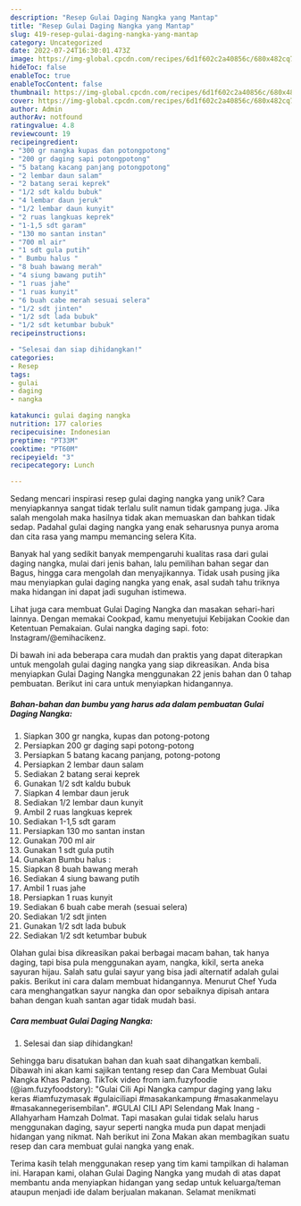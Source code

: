 ```yaml
---
description: "Resep Gulai Daging Nangka yang Mantap"
title: "Resep Gulai Daging Nangka yang Mantap"
slug: 419-resep-gulai-daging-nangka-yang-mantap
category: Uncategorized
date: 2022-07-24T16:30:01.473Z
image: https://img-global.cpcdn.com/recipes/6d1f602c2a40856c/680x482cq70/gulai-daging-nangka-foto-resep-utama.jpg
hideToc: false
enableToc: true
enableTocContent: false
thumbnail: https://img-global.cpcdn.com/recipes/6d1f602c2a40856c/680x482cq70/gulai-daging-nangka-foto-resep-utama.jpg
cover: https://img-global.cpcdn.com/recipes/6d1f602c2a40856c/680x482cq70/gulai-daging-nangka-foto-resep-utama.jpg
author: Admin
authorAv: notfound
ratingvalue: 4.8
reviewcount: 19
recipeingredient:
- "300 gr nangka kupas dan potongpotong"
- "200 gr daging sapi potongpotong"
- "5 batang kacang panjang potongpotong"
- "2 lembar daun salam"
- "2 batang serai keprek"
- "1/2 sdt kaldu bubuk"
- "4 lembar daun jeruk"
- "1/2 lembar daun kunyit"
- "2 ruas langkuas keprek"
- "1-1,5 sdt garam"
- "130 mo santan instan"
- "700 ml air"
- "1 sdt gula putih"
- " Bumbu halus "
- "8 buah bawang merah"
- "4 siung bawang putih"
- "1 ruas jahe"
- "1 ruas kunyit"
- "6 buah cabe merah sesuai selera"
- "1/2 sdt jinten"
- "1/2 sdt lada bubuk"
- "1/2 sdt ketumbar bubuk"
recipeinstructions:

- "Selesai dan siap dihidangkan!"
categories:
- Resep
tags:
- gulai
- daging
- nangka

katakunci: gulai daging nangka 
nutrition: 177 calories
recipecuisine: Indonesian
preptime: "PT33M"
cooktime: "PT60M"
recipeyield: "3"
recipecategory: Lunch

---
```





Sedang mencari inspirasi resep gulai daging nangka yang unik? Cara menyiapkannya sangat tidak terlalu sulit namun tidak gampang juga. Jika salah mengolah maka hasilnya tidak akan memuaskan dan bahkan tidak sedap. Padahal gulai daging nangka yang enak seharusnya punya aroma dan cita rasa yang mampu memancing selera Kita.





Banyak hal yang sedikit banyak mempengaruhi kualitas rasa dari gulai daging nangka, mulai dari jenis bahan, lalu pemilihan bahan segar dan Bagus, hingga cara mengolah dan menyajikannya. Tidak usah pusing jika mau menyiapkan gulai daging nangka yang enak,      asal sudah tahu triknya maka hidangan ini dapat jadi suguhan istimewa.














Lihat juga cara membuat Gulai Daging Nangka dan masakan sehari-hari lainnya. Dengan memakai Cookpad, kamu menyetujui Kebijakan Cookie dan Ketentuan Pemakaian. Gulai nangka daging sapi. foto: Instagram/@emihacikenz.






Di bawah ini ada beberapa cara mudah dan praktis yang dapat diterapkan untuk mengolah gulai daging nangka yang siap dikreasikan. Anda bisa menyiapkan Gulai Daging Nangka menggunakan 22 jenis bahan dan 0 tahap pembuatan. Berikut ini cara untuk menyiapkan hidangannya.

<!--inarticleads1-->

##### Bahan-bahan dan bumbu yang harus ada dalam pembuatan Gulai Daging Nangka:

1. Siapkan 300 gr nangka, kupas dan potong-potong
1. Persiapkan 200 gr daging sapi potong-potong
1. Persiapkan 5 batang kacang panjang, potong-potong
1. Persiapkan 2 lembar daun salam
1. Sediakan 2 batang serai keprek
1. Gunakan 1/2 sdt kaldu bubuk
1. Siapkan 4 lembar daun jeruk
1. Sediakan 1/2 lembar daun kunyit
1. Ambil 2 ruas langkuas keprek
1. Sediakan 1-1,5 sdt garam
1. Persiapkan 130 mo santan instan
1. Gunakan 700 ml air
1. Gunakan 1 sdt gula putih
1. Gunakan  Bumbu halus :
1. Siapkan 8 buah bawang merah
1. Sediakan 4 siung bawang putih
1. Ambil 1 ruas jahe
1. Persiapkan 1 ruas kunyit
1. Sediakan 6 buah cabe merah (sesuai selera)
1. Sediakan 1/2 sdt jinten
1. Gunakan 1/2 sdt lada bubuk
1. Sediakan 1/2 sdt ketumbar bubuk


Olahan gulai bisa dikreasikan pakai berbagai macam bahan, tak hanya daging, tapi bisa pula menggunakan ayam, nangka, kikil, serta aneka sayuran hijau. Salah satu gulai sayur yang bisa jadi alternatif adalah gulai pakis. Berikut ini cara dalam membuat hidangannya. Menurut Chef Yuda cara menghangatkan sayur nangka dan opor sebaiknya dipisah antara bahan dengan kuah santan agar tidak mudah basi. 

<!--inarticleads2-->

##### Cara membuat Gulai Daging Nangka:


1. Selesai dan siap dihidangkan!

Sehingga baru disatukan bahan dan kuah saat dihangatkan kembali. Dibawah ini akan kami sajikan tentang resep dan Cara Membuat Gulai Nangka Khas Padang. TikTok video from iam.fuzyfoodie (@iam.fuzyfoodstory): &#34;Gulai Cili Api Nangka campur daging yang laku keras #iamfuzymasak #gulaiciliapi #masakankampung #masakanmelayu #masakannegerisembilan&#34;. #GULAI CILI API Selendang Mak Inang - Allahyarham Hamzah Dolmat. Tapi masakan gulai tidak selalu harus menggunakan daging, sayur seperti nangka muda pun dapat menjadi hidangan yang nikmat. Nah berikut ini Zona Makan akan membagikan suatu resep dan cara membuat gulai nangka yang enak. 

Terima kasih telah menggunakan resep yang tim kami tampilkan di halaman ini. Harapan kami, olahan Gulai Daging Nangka yang mudah di atas dapat membantu anda menyiapkan hidangan yang sedap untuk keluarga/teman ataupun menjadi ide dalam berjualan makanan. Selamat menikmati
